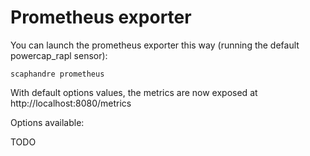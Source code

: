 # Prometheus exporter

You can launch the prometheus exporter this way (running the default powercap_rapl sensor):

	scaphandre prometheus

With default options values, the metrics are now exposed at http://localhost:8080/metrics

Options available:

TODO
